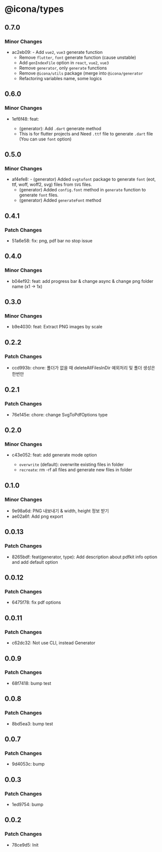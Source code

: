 # @icona/types

## 0.7.0

### Minor Changes

- ac2eb09: - Add `vue2`, `vue3` generate function
  - Remove `flutter`, `font` generate function (cause unstable)
  - Add `genIndexFile` option in `react`, `vue2`, `vue3`
  - Remove `generator`, only `generate` functions
  - Remove `@icona/utils` package (merge into `@icona/generator`
  - Refactoring variables name, some logics

## 0.6.0

### Minor Changes

- 1ef6f48: feat:

  - (generator): Add `.dart` generate method
  - This is for flutter projects and Need `.ttf` file to generate `.dart` file (You can use `font` option)

## 0.5.0

### Minor Changes

- af4efe8: - (generator) Added `svgtofont` package to generate `font` (eot, ttf, woff, woff2, svg) files from `SVG` files.
  - (generator) Added `config.font` method in `generate` function to generate `font` files.
  - (generator) Added `generateFont` method

## 0.4.1

### Patch Changes

- 51a6e58: fix: png, pdf bar no stop issue

## 0.4.0

### Minor Changes

- b04ef92: feat: add progress bar & change async & change png folder name (x1 -> 1x)

## 0.3.0

### Minor Changes

- b9e4030: feat: Extract PNG images by scale

## 0.2.2

### Patch Changes

- ccd993b: chore: 폴더가 없을 때 deleteAllFilesInDir 예외처리 및 폴더 생성은 한번만

## 0.2.1

### Patch Changes

- 76e145e: chore: change SvgToPdfOptions type

## 0.2.0

### Minor Changes

- c43e052: feat: add generate mode option

  - `overwrite` (default): overwrite existing files in folder
  - `recreate`: rm -rf all files and generate new files in folder

## 0.1.0

### Minor Changes

- 9e98a6d: PNG 내보내기 & width, height 정보 받기
- ae02a6f: Add png export

## 0.0.13

### Patch Changes

- 8265bdf: feat(generator, type): Add description about pdfkit info option and add default option

## 0.0.12

### Patch Changes

- 6475f78: fix pdf options

## 0.0.11

### Patch Changes

- c62dc32: Not use CLI, instead Generator

## 0.0.9

### Patch Changes

- 68f7418: bump test

## 0.0.8

### Patch Changes

- 8bd5ea3: bump test

## 0.0.7

### Patch Changes

- 9d4053c: bump

## 0.0.3

### Patch Changes

- 1ed9754: bump

## 0.0.2

### Patch Changes

- 78ce9d5: Init
